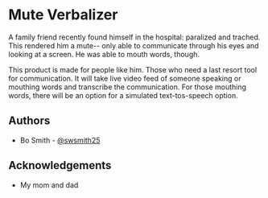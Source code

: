 
# Mute Verbalizer

A family friend recently found himself in the hospital: paralized and trached. This rendered him a mute-- only able to communicate through his eyes and looking at a screen. He was able to mouth words, though.

This product is made for people like him. Those who need a last resort tool for communication. It will take live video feed of someone speaking or mouthing words and transcribe the communication. For those mouthing words, there will be an option for a simulated text-tos-speech option.


## Authors

- Bo Smith - [@swsmith25](https://github.com/swsmith25) 


## Acknowledgements

 - My mom and dad


